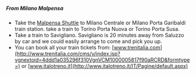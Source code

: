 ##### From Milano Malpensa
 * Take the [Malpensa Shuttle](http://www.malpensashuttle.it/e-index2.php) to Milano Centrale or Milano Porta Garibaldi train station.
take a train to Torino Porta Nuova or Torino Porta Susa.
 * Take a train to Savigliano. Savigliano is 20 minutes away from Saluzzo by car and we could easily arrange to come and pick you up.
 * You can book all your train tickets from: [www.trenitalia.com](http://www.trenitalia.com/cms/v/index.jsp?vgnextoid=4ddd1a035296f310VgnVCM1000005817f90aRCRD&formtype=) or [www.italotreno.it](http://www.italotreno.it/IT/Pagine/default.aspx)

